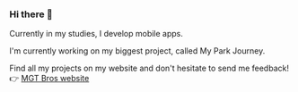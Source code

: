 ### Hi there 👋

Currently in my studies, I develop mobile apps. 

I'm currently working on my biggest project, called My Park Journey.  

Find all my projects on my website and don't hesitate to send me feedback!  
👉 [MGT Bros website](mgt-bros.com)

